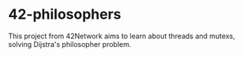 # 42-philosophers
This project from 42Network aims to learn about threads and mutexs, solving Dijstra's philosopher problem.
